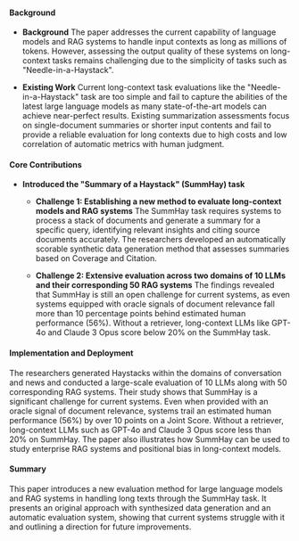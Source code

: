 #### Background
- **Background**
The paper addresses the current capability of language models and RAG systems to handle input contexts as long as millions of tokens. However, assessing the output quality of these systems on long-context tasks remains challenging due to the simplicity of tasks such as "Needle-in-a-Haystack".
  
- **Existing Work**
Current long-context task evaluations like the "Needle-in-a-Haystack" task are too simple and fail to capture the abilities of the latest large language models as many state-of-the-art models can achieve near-perfect results. Existing summarization assessments focus on single-document summaries or shorter input contents and fail to provide a reliable evaluation for long contexts due to high costs and low correlation of automatic metrics with human judgment.

#### Core Contributions
  - **Introduced the "Summary of a Haystack" (SummHay) task**
    - **Challenge 1: Establishing a new method to evaluate long-context models and RAG systems**
      The SummHay task requires systems to process a stack of documents and generate a summary for a specific query, identifying relevant insights and citing source documents accurately. The researchers developed an automatically scorable synthetic data generation method that assesses summaries based on Coverage and Citation.
  
    - **Challenge 2: Extensive evaluation across two domains of 10 LLMs and their corresponding 50 RAG systems**
      The findings revealed that SummHay is still an open challenge for current systems, as even systems equipped with oracle signals of document relevance fall more than 10 percentage points behind estimated human performance (56%). Without a retriever, long-context LLMs like GPT-4o and Claude 3 Opus score below 20% on the SummHay task.

#### Implementation and Deployment
The researchers generated Haystacks within the domains of conversation and news and conducted a large-scale evaluation of 10 LLMs along with 50 corresponding RAG systems. Their study shows that SummHay is a significant challenge for current systems. Even when provided with an oracle signal of document relevance, systems trail an estimated human performance (56%) by over 10 points on a Joint Score. Without a retriever, long-context LLMs such as GPT-4o and Claude 3 Opus score less than 20% on SummHay. The paper also illustrates how SummHay can be used to study enterprise RAG systems and positional bias in long-context models.

#### Summary
This paper introduces a new evaluation method for large language models and RAG systems in handling long texts through the SummHay task. It presents an original approach with synthesized data generation and an automatic evaluation system, showing that current systems struggle with it and outlining a direction for future improvements.